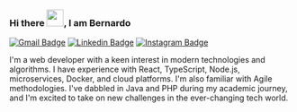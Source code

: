 ### Hi there <img src="https://raw.githubusercontent.com/MartinHeinz/MartinHeinz/master/wave.gif" width="30px">, I am Bernardo 

[![Gmail Badge](https://img.shields.io/badge/Gmail-D14836?style=flat-square&logo=gmail&logoColor=white&link=mailto:btrindadedeabreu@gmail.com)](mailto:btrindadedeabreu@gmail.com)
[![Linkedin Badge](https://img.shields.io/badge/LinkedIn-0077B5?style=flat-square&logo=linkedin&logoColor=white&link=https://www.linkedin.com/in/bertrindade/)](https://www.linkedin.com/in/bertrindade/) 
[![Instagram Badge](https://img.shields.io/badge/Instagram-E4405F?style=flat-square&logo=instagram&logoColor=white&link=https://www.instagram.com/trindade_bernardo/)](https://www.instagram.com/trindade_bernardo/) 

I'm a web developer with a keen interest in modern technologies and algorithms. I have experience with React, TypeScript, Node.js, microservices, Docker, and cloud platforms. I'm also familiar with Agile methodologies. I've dabbled in Java and PHP during my academic journey, and I'm excited to take on new challenges in the ever-changing tech world.
